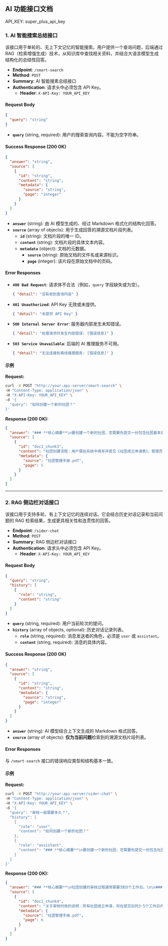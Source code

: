 ## **AI 功能接口文档**

API_KEY: super_plus_api_key

### **1. AI 智能搜索总结接口**

该接口用于单轮的、无上下文记忆的智能搜索。用户提供一个查询问题，后端通过 RAG（检索增强生成）技术，从知识库中查找相关资料，并结合大语言模型生成结构化的总结性回答。

- **Endpoint**: `/smart-search`
- **Method**: `POST`
- **Summary**: AI 智能搜素总结接口
- **Authentication**: 请求头中必须包含 API Key。
  - **Header**: `X-API-Key: YOUR_API_KEY`

#### **Request Body**

```json
{
  "query": "string"
}
```

- **`query`** (string, required): 用户的搜索查询内容。不能为空字符串。

#### **Success Response (200 OK)**

```json
{
  "answer": "string",
  "source": [
    {
      "id": "string",
      "content": "string",
      "metadata": {
        "source": "string",
        "page": "integer"
      }
    }
  ]
}
```

- **`answer`** (string): 由 AI 模型生成的、经过 Markdown 格式化的结构化回答。
- **`source`** (array of objects): 用于生成回答的溯源文档片段列表。
  - **`id`** (string): 文档片段的唯一 ID。
  - **`content`** (string): 文档片段的具体文本内容。
  - **`metadata`** (object): 文档的元数据。
    - **`source`** (string): 原始文档的文件名或来源标识。
    - **`page`** (integer): 该片段在原始文档中的页码。

#### **Error Responses**

- **`400 Bad Request`**: 请求体不合法（例如，`query` 字段缺失或为空）。
  ```json
  { "detail": "没有收到查询内容" }
  ```
- **`401 Unauthorized`**: API Key 无效或未提供。
  ```json
  { "detail": "未提供 API Key" }
  ```
- **`500 Internal Server Error`**: 服务器内部发生未知错误。
  ```json
  { "detail": "处理请求时发生内部错误: [错误信息]" }
  ```
- **`503 Service Unavailable`**: 后端的 AI 推理服务不可用。
  ```json
  { "detail": "无法连接到离线推理服务: [错误信息]" }
  ```

#### **示例**

**Request:**

```bash
curl -X POST "http://your-api-server/smart-search" \
-H "Content-Type: application/json" \
-H "X-API-Key: YOUR_API_KEY" \
-d '{
  "query": "如何创建一个新的社团？"
}'
```

**Response (200 OK):**

```json
{
  "answer": "### **核心摘要**\n要创建一个新的社团，您需要先提交一份包含社团基本信息的申请表，并通过管理员的审核。\n\n### **关键信息/步骤**\n1.  **登录系统**：使用您的学号和密码登录社团管理系统。\n2.  **进入申请页面**：在导航栏找到“社团管理”，点击“创建社团”。\n3.  **填写申请表**：按要求填写社团名称、简介、负责人信息等。\n4.  **提交审核**：确认信息无误后，点击提交，等待管理员审核。\n\n### **实用技巧/补充**\n- 建议在申请前准备好详细的社团章程和活动计划，这会加快审核过程。\n- 您可以在“我的申请”页面随时查看审核进度。",
  "source": [
    {
      "id": "doc1_chunk3",
      "content": "社团创建流程：用户需在系统中填写并提交《社团成立申请表》。管理员将在后台收到申请并进行审核，审核结果将通过系统消息通知申请人...",
      "metadata": {
        "source": "社团管理手册.pdf",
        "page": 5
      }
    }
  ]
}
```

---

### **2. RAG 侧边栏对话接口**

该接口用于支持多轮、有上下文记忆的连续对话。它会结合历史对话记录和当前问题的 RAG 检索结果，生成更具相关性和连贯性的回答。

- **Endpoint**: `/sider-chat`
- **Method**: `POST`
- **Summary**: RAG 侧边栏对话接口
- **Authentication**: 请求头中必须包含 API Key。
  - **Header**: `X-API-Key: YOUR_API_KEY`

#### **Request Body**

```json
{
  "query": "string",
  "history": [
    {
      "role": "string",
      "content": "string"
    }
  ]
}
```

- **`query`** (string, required): 用户当前轮次的提问。
- **`history`** (array of objects, optional): 历史对话记录列表。
  - **`role`** (string, required): 消息发送者的角色，必须是 `user` 或 `assistant`。
  - **`content`** (string, required): 消息的具体内容。

#### **Success Response (200 OK)**

```json
{
  "answer": "string",
  "source": [
    {
      "id": "string",
      "content": "string",
      "metadata": {
        "source": "string",
        "page": "integer"
      }
    }
  ]
}
```

- **`answer`** (string): AI 模型结合上下文生成的 Markdown 格式回答。
- **`source`** (array of objects): **仅为当前问题**检索到的溯源文档片段列表。

#### **Error Responses**

与 `/smart-search` 接口的错误响应类型和结构基本一致。

#### **示例**

**Request:**

```bash
curl -X POST "http://your-api-server/sider-chat" \
-H "Content-Type: application/json" \
-H "X-API-Key: YOUR_API_KEY" \
-d '{
  "query": "审核一般需要多久？",
  "history": [
    {
      "role": "user",
      "content": "如何创建一个新的社团？"
    },
    {
      "role": "assistant",
      "content": "### **核心摘要**\n要创建一个新的社团，您需要先提交一份包含社团基本信息的申请表，并通过管理员的审核。\n\n### **关键信息/步骤**\n1.  **登录系统**：使用您的学号和密码登录社团管理系统。\n2.  **进入申请页面**：在导航栏找到“社团管理”，点击“创建社团”。\n3.  **填写申请表**：按要求填写社团名称、简介、负责人信息等。\n4.  **提交审核**：确认信息无误后，点击提交，等待管理员审核。\n\n### **实用技巧/补充**\n- 建议在申请前准备好详细的社团章程和活动计划，这会加快审核过程。\n- 您可以在“我的申请”页面随时查看审核进度。"
    }
  ]
}'
```

**Response (200 OK):**

```json
{
  "answer": "### **核心摘要**\n社团创建的审核过程通常需要3到5个工作日。\n\n### **关键信息/步骤**\n1.  **自动流转**：您提交申请后，系统会自动将申请流转至对应的管理部门。\n2.  **人工审核**：相关负责老师会在此期间对您提交的材料进行人工审核。\n3.  **结果通知**：审核完成后，无论通过与否，系统都会通过站内信和邮件通知您。\n\n### **实用技巧/补充**\n- 如果超过5个工作日仍未收到通知，建议您通过系统的申诉渠道联系管理员进行咨询。",
  "source": [
    {
      "id": "doc1_chunk4",
      "content": "关于审核时效的说明：所有社团成立申请，将在提交后的3-5个工作日内完成审批流程。特殊情况除外。",
      "metadata": {
        "source": "社团管理手册.pdf",
        "page": 6
      }
    }
  ]
}
```
